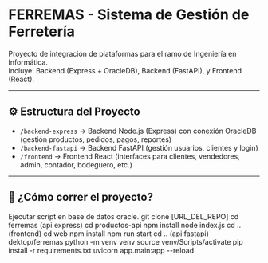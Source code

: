 # FERREMAS - Sistema de Gestión de Ferretería

Proyecto de integración de plataformas para el ramo de Ingeniería en Informática.  
Incluye: Backend (Express + OracleDB), Backend (FastAPI), y Frontend (React).

---

## ⚙️ Estructura del Proyecto

- `/backend-express` → Backend Node.js (Express) con conexión OracleDB (gestión productos, pedidos, pagos, reportes)
- `/backend-fastapi` → Backend FastAPI (gestión usuarios, clientes y login)
- `/frontend` → Frontend React (interfaces para clientes, vendedores, admin, contador, bodeguero, etc.)

---

## 🚀 ¿Cómo correr el proyecto?
Ejecutar script en base de datos oracle.
git clone [URL_DEL_REPO]
cd ferremas
(api express)
cd productos-api
npm install
node index.js
cd ..
(frontend)
cd web
npm install
npm run start
cd ..
(api fastapi)
dektop/ferremas
python -m venv venv
source venv/Scripts/activate
pip install -r requirements.txt
uvicorn app.main:app --reload
